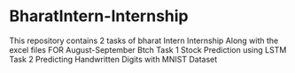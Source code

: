 # BharatIntern-Internship
This repository contains 2 tasks of bharat Intern Internship Along with the excel files FOR August-September Btch
Task 1 Stock Prediction using LSTM
Task 2 Predicting Handwritten Digits with MNIST Dataset
